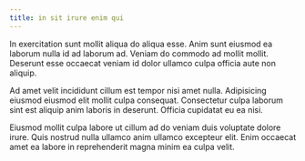 ```yaml
---
title: in sit irure enim qui
---
```


In exercitation sunt mollit aliqua do aliqua esse. Anim sunt eiusmod ea laborum nulla id ad laborum ad. Veniam do commodo ad mollit mollit. Deserunt esse occaecat veniam id dolor ullamco culpa officia aute non aliquip.

Ad amet velit incididunt cillum est tempor nisi amet nulla. Adipisicing eiusmod eiusmod elit mollit culpa consequat. Consectetur culpa laborum sint est aliquip anim laboris in deserunt. Officia cupidatat eu ea nisi.

Eiusmod mollit culpa labore ut cillum ad do veniam duis voluptate dolore irure. Quis nostrud nulla ullamco anim ullamco excepteur elit. Enim occaecat amet ea labore in reprehenderit magna minim ea culpa velit.